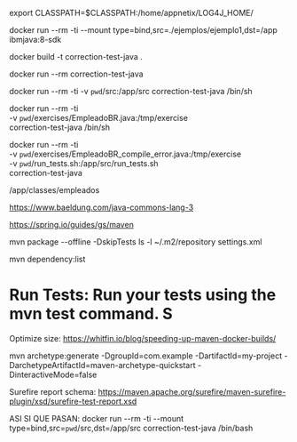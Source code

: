 
export CLASSPATH=$CLASSPATH:/home/appnetix/LOG4J_HOME/

 docker run --rm -ti --mount type=bind,src=./ejemplos/ejemplo1,dst=/app ibmjava:8-sdk


docker build -t correction-test-java .

docker run --rm correction-test-java

docker run --rm -ti -v `pwd`/src:/app/src correction-test-java /bin/sh

docker run --rm -ti \
  -v `pwd`/exercises/EmpleadoBR.java:/tmp/exercise \
  correction-test-java /bin/sh


docker run --rm -ti \
  -v `pwd`/exercises/EmpleadoBR_compile_error.java:/tmp/exercise \
  -v `pwd`/run_tests.sh:/app/src/run_tests.sh \
  correction-test-java


/app/classes/empleados

https://www.baeldung.com/java-commons-lang-3

https://spring.io/guides/gs/maven


mvn package --offline -DskipTests
ls -l ~/.m2/repository
settings.xml


mvn dependency:list


# Run Tests: Run your tests using the mvn test command. S

Optimize size:
https://whitfin.io/blog/speeding-up-maven-docker-builds/


mvn archetype:generate -DgroupId=com.example -DartifactId=my-project -DarchetypeArtifactId=maven-archetype-quickstart -DinteractiveMode=false


Surefire report schema:
https://maven.apache.org/surefire/maven-surefire-plugin/xsd/surefire-test-report.xsd


ASI SI QUE PASAN:
docker run --rm -ti --mount type=bind,src=`pwd`/src,dst=/app/src correction-test-java /bin/bash
